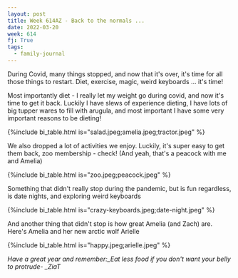 ```yaml
---
layout: post
title: Week 614AZ - Back to the normals ...
date: 2022-03-20
week: 614
fj: True
tags:
  - family-journal
---
```


During Covid, many things stopped, and now that it's over, it's time for all those things to restart. Diet, exercise, magic, weird keyboards ... it's time!

Most importantly diet - I really let my weight go during covid, and now it's time to get it back. Luckily I have slews of experience dieting, I have lots of big tupper wares to fill with arugula, and most important I have some very important reasons to be dieting!

{%include bi_table.html is="salad.jpeg;amelia.jpeg;tractor.jpeg" %}

We also dropped a lot of activities we enjoy. Luckily, it's super easy to get them back, zoo membership - check! (And yeah, that's a peacock with me and Amelia)

{%include bi_table.html is="zoo.jpeg;peacock.jpeg" %}

Something that didn't really stop during the pandemic, but is fun regardless, is date nights, and exploring weird keyboards

{%include bi_table.html is="crazy-keyboards.jpeg;date-night.jpeg" %}

And another thing that didn't stop is how great Amelia (and Zach) are. Here's Amelia and her new arctic wolf Arielle

{%include bi_table.html is="happy.jpeg;arielle.jpeg" %}

_Have a great year and remember:\_Eat less food if you don't want your belly to protrude- \_ZiaT_
